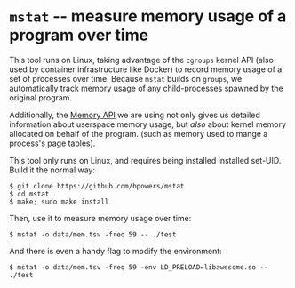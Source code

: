 `mstat` -- measure memory usage of a program over time
====================================================

This tool runs on Linux, taking advantage of the `cgroups` kernel API
(also used by container infrastructure like Docker) to record memory
usage of a set of processes over time.  Because `mstat` builds on
`groups`, we automatically track memory usage of any child-processes
spawned by the original program.

Additionally, the [Memory
API](https://godoc.org/github.com/containerd/cgroups#MemoryStat) we
are using not only gives us detailed information about userspace
memory usage, but _also_ about kernel memory allocated on behalf of
the program.  (such as memory used to mange a process's page tables).

This tool only runs on Linux, and requires being installed installed
set-UID.  Build it the normal way:

    $ git clone https://github.com/bpowers/mstat
    $ cd mstat
    $ make; sudo make install

Then, use it to measure memory usage over time:

    $ mstat -o data/mem.tsv -freq 59 -- ./test

And there is even a handy flag to modify the environment:

    $ mstat -o data/mem.tsv -freq 59 -env LD_PRELOAD=libawesome.so -- ./test
